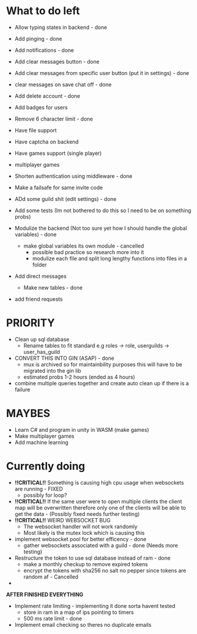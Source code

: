 # What to do left
- Allow typing states in backend - done
- Add pinging - done
- Add notifications - done
- Add clear messages button - done
- Add clear messages from specific user button (put it in settings) - done
- clear messages on save chat off - done
- Add delete account - done
- Add badges for users

- Remove 6 character limit - done
- Have file support
- Have captcha on backend
- Have games support (single player)
- multiplayer games
- Shorten authentication using middleware - done
- Make a failsafe for same invite code
- ADd some guild shit (edit settings) - done
- Add some tests (Im not bothered to do this so I need to be on something probs)
- Modulize the backend (Not too sure yet how I should handle the global variables) - done
    - make global variables its own module - cancelled
        - possible bad practice so research more into it
        - modulize each file and split long lengthy functions into files in a folder

- Add direct messages
    - Make new tables - done
- add friend requests


# PRIORITY
- Clean up sql database
  - Rename tables to fit standard e.g roles -> role, userguilds -> user_has_guild
- CONVERT THIS INTO GIN (ASAP) - done
  - mux is archived so for maintainbility purposes this will have to be migrated into the gin lib
  - estimated probs 1-2 hours (ended as 4 hours)
- combine multiple queries together and create auto clean up if there is a failure 

# MAYBES
- Learn C# and program in unity in WASM (make games)
- Make multiplayer games
- Add machine learning

# Currently doing
- **!!CRITICAL!!** Something is causing high cpu usage when websockets are running - FIXED
    - possibly for loop?
- **!!CRITICAL!!** If the same user were to open multiple clients the client map will be overwritten therefore
    only one of the clients will be able to get the data - (Possibly fixed needs further testing)
- **!!CRITICAL!!** WEIRD WEBSOCKET BUG
    - The websocket handler will not work randomly
    - Most likely is the mutex lock which is causing this
- implement websocket pool for better efficency - done
    - gather websockets associated with a guild - done (Needs more testing)
- Restructure the token to use sql database instead of ram - done
    - make a monthly checkup to remove expired tokens
    - encrypt the tokens with sha256 no salt no pepper since tokens are random af - Cancelled
- 
**AFTER FINISHED EVERYTHING**
- Implement rate limiting - implementing it done sorta havent tested
    - store in ram in a map of ips pointing to timers
    - 500 ms rate limit - done
- Implement email checking so theres no duplicate emails

